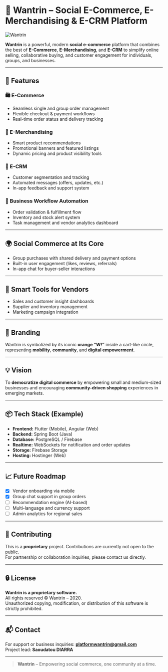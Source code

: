 # 🛒 Wantrin – Social E-Commerce, E-Merchandising & E-CRM Platform

![Wantrin](https://github.com/user-attachments/assets/c4669ab8-ef4d-4667-9ed6-590c18abb428)

**Wantrin** is a powerful, modern **social e-commerce** platform that combines the best of **E-Commerce**, **E-Merchandising**, and **E-CRM** to simplify online selling, collaborative buying, and customer engagement for individuals, groups, and businesses.

---

## 🚀 Features

### 🛍️ E-Commerce
- Seamless single and group order management
- Flexible checkout & payment workflows
- Real-time order status and delivery tracking

### 🎯 E-Merchandising
- Smart product recommendations
- Promotional banners and featured listings
- Dynamic pricing and product visibility tools

### 💬 E-CRM
- Customer segmentation and tracking
- Automated messages (offers, updates, etc.)
- In-app feedback and support system

### 🔄 Business Workflow Automation
- Order validation & fulfillment flow
- Inventory and stock alert system
- Task management and vendor analytics dashboard

---

## 🌍 Social Commerce at Its Core
- Group purchases with shared delivery and payment options
- Built-in user engagement (likes, reviews, referrals)
- In-app chat for buyer-seller interactions

---

## 🧠 Smart Tools for Vendors
- Sales and customer insight dashboards
- Supplier and inventory management
- Marketing campaign integration

---

## 🎨 Branding

Wantrin is symbolized by its iconic **orange “W!”** inside a cart-like circle, representing **mobility**, **community**, and **digital empowerment**.

---

## 💡 Vision

To **democratize digital commerce** by empowering small and medium-sized businesses and encouraging **community-driven shopping** experiences in emerging markets.

---

## 📦 Tech Stack (Example)

- **Frontend:** Flutter (Mobile), Angular (Web)
- **Backend:** Spring Boot (Java)
- **Database:** PostgreSQL / Firebase
- **Realtime:** WebSockets for notification and order updates
- **Storage:** Firebase Storage
- **Hosting:** Hostinger (Web)

---

## 📈 Future Roadmap

- [x] Vendor onboarding via mobile
- [x] Group chat support in group orders
- [ ] Recommendation engine (AI-based)
- [ ] Multi-language and currency support
- [ ] Admin analytics for regional sales

---

## 🤝 Contributing

This is a **proprietary** project. Contributions are currently not open to the public.  
For partnership or collaboration inquiries, please contact us directly.

---

## 🔒 License

**Wantrin is a proprietary software.**  
All rights reserved © Wantrin – 2020.  
Unauthorized copying, modification, or distribution of this software is strictly prohibited.

---

## 📬 Contact

For support or business inquiries: **platformwantrin@gmail.com**  
Project lead: **Saoudatou DIARRA**

---

> **Wantrin** – Empowering social commerce, one community at a time.
